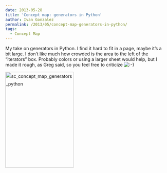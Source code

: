 ```yaml
---
date: 2013-05-28
title: 'Concept map: generators in Python'
author: Ivan Gonzalez
permalink: /2013/05/concept-map-generators-in-python/
tags:
  - Concept Map
---
```

My take on generators in Python. I find it hard to fit in a page, maybe it&#8217;s a bit large. I don&#8217;t like much how crowded is the area to the left of the &#8220;iterators&#8221; box. Probably colors or using a larger sheet would help, but I made it rough, as Greg said, so you feel free to criticize <img src="http://localhost:8080/wp-includes/images/smilies/icon_smile.gif" alt=":-)" class="wp-smiley" />

<a style="line-height: 24px;" href="http://teaching.software-carpentry.org/wp-content/uploads/2013/05/sc_concept_map_generators_python.jpg"><img class="alignnone size-medium wp-image-2865" alt="sc_concept_map_generators_python" src="http://teaching.software-carpentry.org/wp-content/uploads/2013/05/sc_concept_map_generators_python-212x300.jpg" width="212" height="300" /></a>
